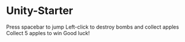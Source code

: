 # Unity-Starter
Press spacebar to jump
Left-click to destroy bombs and collect apples
Collect 5 apples to win
Good luck!
